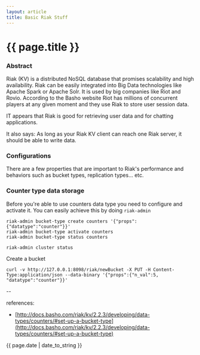 ```yaml
---
layout: article
title: Basic Riak Stuff
---
```

# {{ page.title }}

### Abstract

Riak (KV) is a distributed NoSQL database that promises scalability and high availability. Riak can be easily integrated into Big Data technologies like Apache Spark or Apache Solr. It is used by big companies like Riot and Rovio. According to the Basho website Riot has millions of concurrent players at any given moment and they use Riak to store user session data. 

IT appears that Riak is good for retrieving user data and for chatting applications. 

It also says: As long as your Riak KV client can reach one Riak server, it should be able to write data.

### Configurations

There are a few properties that are important to Riak's performance and behaviors such as bucket types, replication types... etc. 

### Counter type data storage

Before you're able to use counters data type you need to configure and activate it. You can easily achieve this by doing `riak-admin`

```
riak-admin bucket-type create counters '{"props":{"datatype":"counter"}}'
riak-admin bucket-type activate counters
riak-admin bucket-type status counters

riak-admin cluster status
```

Create a bucket

```
curl -v http://127.0.0.1:8098/riak/newBucket -X PUT -H Content-Type:application/json --data-binary '{"props":{"n_val":5, "datatype":"counter"}}'
```

--

references:

* [http://docs.basho.com/riak/kv/2.2.3/developing/data-types/counters/#set-up-a-bucket-type](http://docs.basho.com/riak/kv/2.2.3/developing/data-types/counters/#set-up-a-bucket-type)

{{ page.date | date_to_string }}
